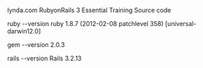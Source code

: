  lynda.com
 RubyonRails 3 Essential Training
 Source code
 
 ruby --version
 ruby 1.8.7 (2012-02-08 patchlevel 358) [universal-darwin12.0]
 
 gem --version
 2.0.3
 
 rails --version
 Rails 3.2.13
 
 